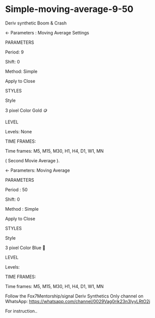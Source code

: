 # Simple-moving-average-9-50
 Deriv synthetic Boom &amp; Crash



← Parameters : Moving Average Settings 

PARAMETERS

Period: 9

Shift: 0

Method: Simple

Apply to Close

STYLES

Style

3 pixel Color Gold 🪙

LEVEL

Levels: None 

TIME FRAMES:

Time frames: M5, M15, M30, H1, H4, D1, W1, MN


( Second Movie Average ).


← Parameters: Moving Average


PARAMETERS

Period : 50

Shift: 0

Method : Simple

Apply to Close

STYLES

Style

3 pixel Color Blue 🔵 

LEVEL

Levels:

TIME FRAMES:

Time frames: M5, M15, M30, H1, H4, D1, W1, MN


Follow the Fox7Mentorship/signal Deriv Synthetics Only channel on WhatsApp: https://whatsapp.com/channel/0029Vag0rik23n3lyyLRtO2j

For instruction..
